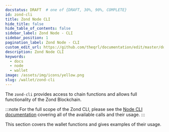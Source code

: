 ```yaml
---
docstatus: DRAFT  # one of {DRAFT, 30%, 90%, COMPLETE}
id: zond-cli
title: Zond Node CLI
hide_title: false
hide_table_of_contents: false
sidebar_label: Zond Node - CLI
sidebar_position: 1
pagination_label: Zond Node - CLI
custom_edit_url: https://github.com/theqrl/documentation/edit/master/docs/basics/what-is-qrl.md
description: Zond Node CLI
keywords:
  - docs
  - node
  - wallet
image: /assets/img/icons/yellow.png
slug: /wallet/zond-cli
---
```



The `zond-cli` provides access to chain functions and allows full functionality of the Zond Blockchain. 



:::note
For the full scope of the Zond CLI, please see the [Node CLI documentation](/node/node-cli) covering all of the available calls and their usage. 
:::


This section covers the wallet functions and gives examples of their usage.
